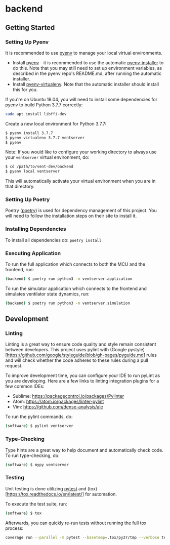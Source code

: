 # backend

## Getting Started

### Setting Up Pyenv

It is recommended to use [pyenv](https://github.com/pyenv/pyenv) to manage
your local virtual environments.

* Install [pyenv](https://github.com/pyenv/pyenv) - it is recommended to use the automatic [pyenv-installer](https://github.com/pyenv/pyenv-installer) to do this. Note that you may still need to set up environment variables, as described in the pyenv repo's README.md, after running the automatic installer.
* Install [pyenv-virtualenv](https://github.com/pyenv/pyenv-virtualenv). Note that the automatic installer should install this for you.

If you're on Ubuntu 18.04, you will need to install some dependencies for pyenv
to build Python 3.7.7 correctly:

```bash
sudo apt install libffi-dev
```

Create a new local environment for Python 3.7.7:

```bash
$ pyenv install 3.7.7
$ pyenv virtualenv 3.7.7 ventserver
$ pyenv
```

Note: If you would like to configure your working directory to always use
your `ventserver` virtual environment, do:

```bash
$ cd /path/to/vent-dev/backend
$ pyenv local ventserver
```

This will automatically activate your virtual environment when you are in
that directory.

### Setting Up Poetry

Poetry ([poetry](https://python-poetry.org/docs/)) is used for dependency
management of this project.  You will need to follow the installation steps
on their site to install it.

### Installing Dependencies

To install all dependencies do: `poetry install`

### Executing Application

To run the full application which connects to both the MCU and the frontend, run:

```bash
(backend) $ poetry run python3 -m ventserver.application
```

To run the simulator application which connects to the frontend and simulates
ventilator state dynamics, run:

```bash
(backend) $ poetry run python3 -m ventserver.simulation
```

## Development

### Linting

Linting is a great way to ensure code quality and style remain consistent
between developers.  This project uses pylint with
(Google pystyle)[https://github.com/google/styleguide/blob/gh-pages/pyguide.md]
rules and will check whether the code adheres to these rules during a pull request.

To improve development time, you can configure your IDE to run pyLint as
you are developing. Here are a few links to linting integration plugins for a few
common IDEs:

* Sublime: https://packagecontrol.io/packages/Pylinter
* Atom: https://atom.io/packages/linter-pylint
* Vim: https://github.com/dense-analysis/ale

To run the pylint commands, do:

```bash
(software) $ pylint ventserver
```

### Type-Checking

Type hints are a great way to help document and automatically check code. To run
type-checking, do:

```bash
(software) $ mypy ventserver
```

### Testing

Unit testing is done utilizing [pytest](https://docs.pytest.org/en/latest/) and
(tox)[https://tox.readthedocs.io/en/latest/] for automation.

To execute the test suite, run:

```bash
(software) $ tox
```

Afterwards, you can quickly re-run tests without running the full tox process:

```bash
coverage run --parallel -m pytest --basetemp=.tox/py37/tmp --verbose tests
```
